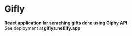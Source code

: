 # Gifly
  
**React application for seraching gifts done using Giphy API**  
See deployment at **giflys.netlify.app**
